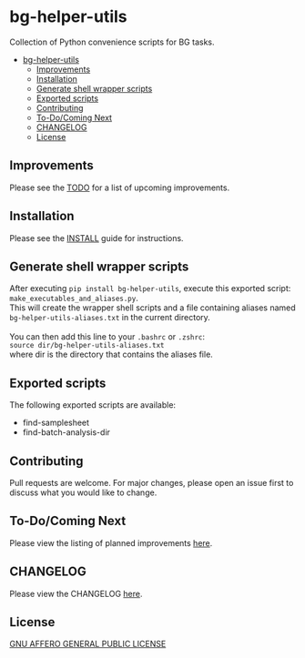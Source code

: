 # bg-helper-utils
Collection of Python convenience scripts for BG tasks.


- [bg-helper-utils](#bg-helper-utils)
  - [Improvements](#improvements)
  - [Installation](#installation)
  - [Generate shell wrapper scripts](#generate-shell-wrapper-scripts)
  - [Exported scripts](#exported-scripts)
  - [Contributing](#contributing)
  - [To-Do/Coming Next](#to-docoming-next)
  - [CHANGELOG](#changelog)
  - [License](#license)


## Improvements

Please see the [TODO](TODO.md) for a list of upcoming improvements.

## Installation

Please see the [INSTALL](INSTALL.md) guide for instructions.

## Generate shell wrapper scripts

After executing `pip install bg-helper-utils`, execute this exported script: `make_executables_and_aliases.py`.<br>
This will create the wrapper shell scripts and a file containing aliases named `bg-helper-utils-aliases.txt` in the current directory.<br><br>
You can then add this line to your `.bashrc` or `.zshrc`:<br>
`source dir/bg-helper-utils-aliases.txt`<br>
where dir is the directory that contains the aliases file.


## Exported scripts

The following exported scripts are available:
- find-samplesheet
- find-batch-analysis-dir


## Contributing

Pull requests are welcome. For major changes, please open an issue first
to discuss what you would like to change.

## To-Do/Coming Next

Please view the listing of planned improvements [here](TODO.md).

## CHANGELOG

Please view the CHANGELOG [here](CHANGELOG.md).

## License

[GNU AFFERO GENERAL PUBLIC LICENSE](LICENSE)
